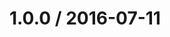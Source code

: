 <!--remark setext-->

<!--lint disable no-multiple-toplevel-headings -->

1.0.0 / 2016-07-11
==================
